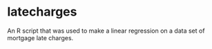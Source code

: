 # latecharges
An R script that was used to make a linear regression on a data set of mortgage late charges. 
